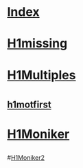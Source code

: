 # [Index](index.md)
# [H1missing](headings/H1Missing.md)
# [H1Multiples](headings/H1Missingtest.md)
# 
## [h1motfirst](http://docs.microsoft.com/en-us)
# [H1Moniker](headings/H1InMoniker.md)
## 
#[H1Moniker2](headings/H1InMoniker.md)